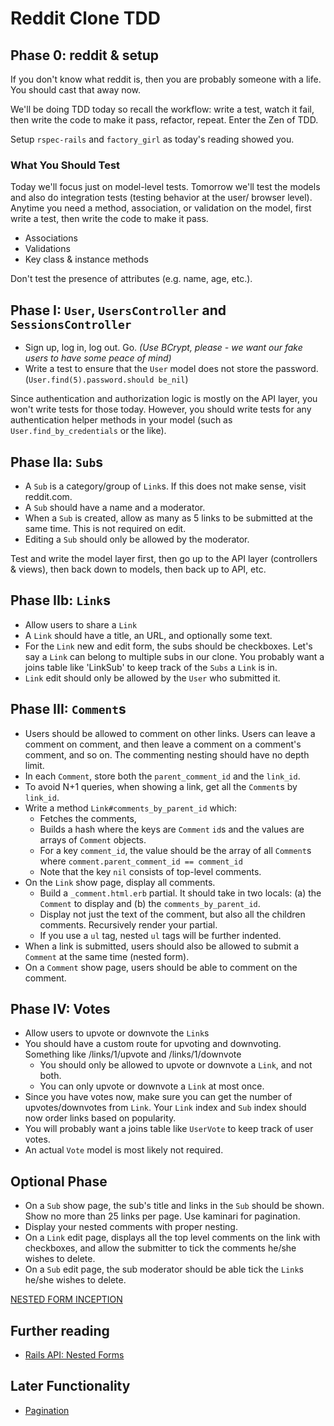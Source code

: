 # Reddit Clone TDD

## Phase 0: reddit & setup

If you don't know what reddit is, then you are probably someone with
a life. You should cast that away now.

We'll be doing TDD today so recall the workflow: write a test, watch
it fail, then write the code to make it pass, refactor, repeat. 
Enter the Zen of TDD. 

Setup `rspec-rails` and `factory_girl` as today's reading showed you.

### What You Should Test

Today we'll focus just on model-level tests. Tomorrow we'll test the
models and also do integration tests (testing behavior at the user/
browser level). Anytime you need a method, association, or validation
on the model, first write a test, then write the code to make it pass.

* Associations
* Validations
* Key class & instance methods

Don't test the presence of attributes (e.g. name, age, etc.).

## Phase I: `User`, `UsersController` and `SessionsController`

* Sign up, log in, log out. Go.
  *(Use BCrypt, please - we want our fake users to have some peace
  of mind)*
* Write a test to ensure that the `User` model does not store the
  password. (`User.find(5).password.should be_nil`)

Since authentication and authorization logic is mostly on the API layer,
you won't write tests for those today. However, you should write tests
for any authentication helper methods in your model (such as
`User.find_by_credentials` or the like). 

## Phase IIa: `Sub`s

* A `Sub` is a category/group of `Link`s. If this does not make sense,
  visit reddit.com.
* A `Sub` should have a name and a moderator.
* When a `Sub` is created, allow as many as 5 links to be submitted at
  the same time. This is not required on edit.
* Editing a `Sub` should only be allowed by the moderator.

Test and write the model layer first, then go up to the API layer 
(controllers & views), then back down to models, then back up to
API, etc. 

## Phase IIb: `Link`s

* Allow users to share a `Link`
* A `Link` should have a title, an URL, and optionally some text.
* For the `Link` new and edit form, the subs should be
  checkboxes. Let's say a `Link` can belong to multiple subs in our
  clone. You probably want a joins table like 'LinkSub' to keep track
  of the `Subs` a `Link` is in.
* `Link` edit should only be allowed by the `User` who submitted it.

## Phase III: `Comment`s

* Users should be allowed to comment on other links. Users can leave a
  comment on comment, and then leave a comment on a comment's comment,
  and so on. The commenting nesting should have no depth limit.
* In each `Comment`, store both the `parent_comment_id` and the
  `link_id`.
* To avoid N+1 queries, when showing a link, get all the `Comment`s by
  `link_id`.
* Write a method `Link#comments_by_parent_id` which:
    * Fetches the comments,
    * Builds a hash where the keys are `Comment` `id`s and the values
      are arrays of `Comment` objects.
    * For a key `comment_id`, the value should be the array of all
      `Comment`s where `comment.parent_comment_id == comment_id`
    * Note that the key `nil` consists of top-level comments.
* On the `Link` show page, display all comments.
    * Build a `_comment.html.erb` partial. It should take in two
      locals: (a) the `Comment` to display and (b) the
      `comments_by_parent_id`.
    * Display not just the text of the comment, but also all the
      children comments. Recursively render your partial.
    * If you use a `ul` tag, nested `ul` tags will be further
      indented.
* When a link is submitted, users should also be allowed to submit a
  `Comment` at the same time (nested form).
* On a `Comment` show page, users should be able to comment on the
  comment.

## Phase IV: Votes

* Allow users to upvote or downvote the `Link`s
* You should have a custom route for upvoting and
  downvoting. Something like /links/1/upvote and /links/1/downvote
  * You should only be allowed to upvote or downvote a `Link`, and not
    both.
  * You can only upvote or downvote a `Link` at most once.
* Since you have votes now, make sure you can get the number of
  upvotes/downvotes from `Link`. Your `Link` index and `Sub` index
  should now order links based on popularity.
* You will probably want a joins table like `UserVote` to keep track of user votes.
* An actual `Vote` model is most likely not required.


## Optional Phase

* On a `Sub` show page, the sub's title and links in the `Sub` should
  be shown. Show no more than 25 links per page. Use kaminari for
  pagination.
* Display your nested comments with proper nesting.
* On a `Link` edit page, displays all the top level comments on the
  link with checkboxes, and allow the submitter to tick the comments
  he/she wishes to delete.
* On a `Sub` edit page, the sub moderator should be able tick the `Link`s he/she wishes to delete.

[NESTED FORM INCEPTION][inception]

[inception]: http://www.youtube.com/watch?v=1khghXRGb6k

## Further reading

* [Rails API: Nested Forms][api-nested-forms]

## Later Functionality

* [Pagination][kaminari]

[kaminari]: https://github.com/amatsuda/kaminari

[api-nested-forms]: http://api.rubyonrails.org/classes/ActiveRecord/NestedAttributes/ClassMethods.html
